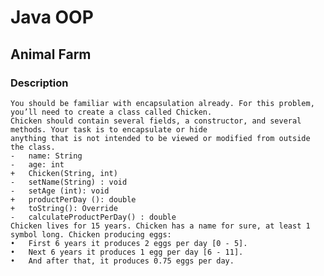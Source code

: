 # Java OOP

## Animal Farm

### Description
    You should be familiar with encapsulation already. For this problem, you’ll need to create a class called Chicken. 
    Chicken should contain several fields, a constructor, and several methods. Your task is to encapsulate or hide 
    anything that is not intended to be viewed or modified from outside the class.
    -	name: String 
    -	age: int 
    +	Chicken(String, int) 
    -	setName(String) : void 
    -	setAge (int): void 
    +	productPerDay (): double 
    +	toString(): Override 
    -	calculateProductPerDay() : double
    Chicken lives for 15 years. Chicken has a name for sure, at least 1 symbol long. Chicken producing eggs: 
    •	First 6 years it produces 2 eggs per day [0 - 5]. 
    •	Next 6 years it produces 1 egg per day [6 - 11]. 
    •	And after that, it produces 0.75 eggs per day.


